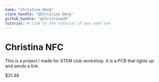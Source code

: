 ```yaml
---
name: "Christina Deng"
slack_handle: "@Christina Deng"
github_handle: "@ChristinaCD"
tutorial: # Link to the tutorial if you used one
---
```


# Christina NFC

This is a project I made for STEM club workshop. It is a PCB that lights up and sends a link.

$31.48
